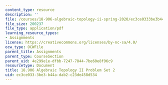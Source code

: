 ```yaml
---
content_type: resource
description: ''
file: /courses/18-906-algebraic-topology-ii-spring-2020/ec3ce0333be3b44adab2c23de458d534_MIT18_906S20_pset2.pdf
file_size: 200237
file_type: application/pdf
learning_resource_types:
- Assignments
license: https://creativecommons.org/licenses/by-nc-sa/4.0/
ocw_type: OCWFile
parent_title: Assignments
parent_type: CourseSection
parent_uid: 4e299e1e-dfbb-7247-7844-7be60e8f96c9
resourcetype: Document
title: 18.906 Algebraic Topology II Problem Set 2
uid: ec3ce033-3be3-b44a-dab2-c23de458d534
---
```


